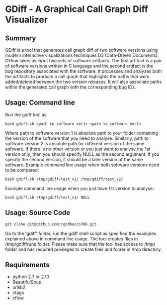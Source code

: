 GDiff - A Graphical Call Graph Diff Visualizer
===============================================

Summary 
-------
GDiff is a tool that generates call graph diff of two software versions using modern interactive visualizations techniques D3 (Data-Driven Documents). GFlow takes as input two sets of software artifacts. The first artifact is a pair of software versions written in C language and the second artifact is the bug repository associated with the software. It processes and analyzes both the artifacts to produce a call graph that highlights the paths that were added/deleted between the two version releases. It will also associate paths within the generated call graph with the corresponding bug IDs.

Usage: Command line
-------------------
Run the gdiff tool as: 
```
bash gdiff.sh <path to software ver1> <path to software ver2>
```

Where path to software version 1 is absolute path to your folder containing the version of the software that you need to analyse. Similarly, path to software version 2 is absolute path for different version of the same software. If there is no other version or you just want to analyse the 1st version only, then you should specify NULL as the second argument. If you specify the second version, it should be a later version of the same software.
Example command line usage when both software versions need to be compared:
```
bash gdiff.sh /tmp/gdiff/test_v1/ /tmp/gdiff/test_v2/
```
Example command line usage when you just have 1st version to analyse:
```
bash gdiff.sh /tmp/gdiff/test_v1/ NULL
```

Usage: Source Code
-------------------
```
git clone git@github.com:rgodha/cs706.git
```
Go to the 'gdiff' folder, run the gdiff shell script as specified the examples explained above in command line usage. The tool creates files in /tmp/gdiff/runs folder. Please make sure that the tool has access to /tmp/ folder and has required privileges to create files and folder in /tmp directory.

Requirements
-------------

* python 2.7 or 2.10
* BeautifulSoup
* urllib2
* ctags
* cflow

